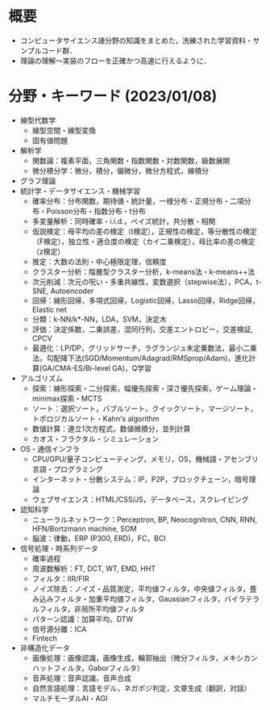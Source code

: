 # 概要
- コンピュータサイエンス諸分野の知識をまとめた，洗練された学習資料・サンプルコード群．
- 理論の理解～実装のフローを正確かつ高速に行えるように．


# 分野・キーワード (2023/01/08)
- 線型代数学
  - 線型空間・線型変換
  - 固有値問題
- 解析学
  - 関数論：複素平面，三角関数・指数関数・対数関数，級数展開
  - 微分積分学：微分，積分，偏微分，微分方程式，線積分
- グラフ理論
- 統計学・データサイエンス・機械学習
  - 確率分布：分布関数，期待値・統計量，一様分布・正規分布・二項分布・Poisson分布・指数分布・t分布
  - 多変量解析：同時確率・i.i.d.，ベイズ統計，共分散・相関
  - 仮説検定：母平均の差の検定（t検定），正規性の検定，等分散性の検定（F検定），独立性・適合度の検定（カイ二乗検定），母比率の差の検定（z検定）
  - 推定：大数の法則・中心極限定理，信頼度
  - クラスター分析：階層型クラスター分析，k-means法・k-means++法
  - 次元削減：次元の呪い・多重共線性，変数選択（stepwise法），PCA，t-SNE, Autoencoder
  - 回帰：線形回帰，多項式回帰，Logistic回帰，Lasso回帰，Ridge回帰，Elastic net
  - 分類：k-NN/k*-NN，LDA，SVM，決定木
  - 評価：決定係数，二乗誤差，混同行列，交差エントロピー，交差検証, CPCV
  - 最適化：LP/DP，グリッドサーチ，ラグランジュ未定乗数法，最小二乗法，勾配降下法(SGD/Momentum/Adagrad/RMSprop/Adam)，進化計算(GA/CMA-ES/Bi-level GA)，Q学習
- アルゴリズム
  - 探索：線形探索・二分探索，幅優先探索・深さ優先探索，ゲーム理論・minimax探索・MCTS
  - ソート：選択ソート，バブルソート，クイックソート，マージソート，トポロジカルソート・Kahn's algorithm
  - 数値計算：連立1次方程式，数値微積分，並列計算
  - カオス・フラクタル・シミュレーション
- OS・通信インフラ
  - CPU/GPU/量子コンピューティング，メモリ，OS，機械語・アセンブリ言語・プログラミング
  - インターネット・分散システム：IP，P2P，ブロックチェーン，暗号理論
  - ウェブサイエンス：HTML/CSS/JS，データベース，スクレイピング
- 認知科学
  - ニューラルネットワーク：Perceptron, BP, Neocognitron, CNN, RNN, HFN/Bortzmann machine, SOM
  - 脳波：律動，ERP (P300, ERD)，FC，BCI
- 信号処理・時系列データ
  - 確率過程
  - 周波数解析：FT, DCT, WT, EMD, HHT
  - フィルタ：IIR/FIR
  - ノイズ除去：ノイズ・品質測定，平均値フィルタ，中央値フィルタ，畳み込みフィルタ・加重平均値フィルタ，Gaussianフィルタ，バイラテラルフィルタ，非局所平均値フィルタ
  - パターン認識：加算平均，DTW
  - 信号源分離：ICA
  - Fintech
- 非構造化データ
  - 画像処理：画像認識，画像生成，輪郭抽出（微分フィルタ，メキシカンハットフィルタ，Gaborフィルタ）
  - 音声処理：音声認識，音声合成
  - 自然言語処理：言語モデル，ネガポジ判定，文章生成（翻訳，対話）
  - マルチモーダルAI・AGI

